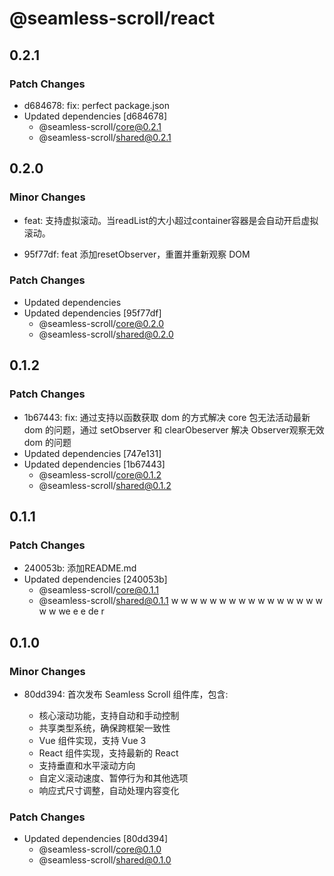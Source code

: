 # @seamless-scroll/react

## 0.2.1

### Patch Changes

- d684678: fix: perfect package.json
- Updated dependencies [d684678]
  - @seamless-scroll/core@0.2.1
  - @seamless-scroll/shared@0.2.1

## 0.2.0

### Minor Changes

- feat: 支持虚拟滚动。当readList的大小超过container容器是会自动开启虚拟滚动。

- 95f77df: feat 添加resetObserver，重置并重新观察 DOM

### Patch Changes

- Updated dependencies
- Updated dependencies [95f77df]
  - @seamless-scroll/core@0.2.0
  - @seamless-scroll/shared@0.2.0

## 0.1.2

### Patch Changes

- 1b67443: fix: 通过支持以函数获取 dom 的方式解决 core 包无法活动最新 dom 的问题，通过 setObserver 和 clearObeserver 解决 Observer观察无效 dom 的问题
- Updated dependencies [747e131]
- Updated dependencies [1b67443]
  - @seamless-scroll/core@0.1.2
  - @seamless-scroll/shared@0.1.2

## 0.1.1

### Patch Changes

- 240053b: 添加README.md
- Updated dependencies [240053b]
  - @seamless-scroll/core@0.1.1
  - @seamless-scroll/shared@0.1.1
    w w w w w w w w w w w w w w w w w w we e e de r

## 0.1.0

### Minor Changes

- 80dd394: 首次发布 Seamless Scroll 组件库，包含:

  - 核心滚动功能，支持自动和手动控制
  - 共享类型系统，确保跨框架一致性
  - Vue 组件实现，支持 Vue 3
  - React 组件实现，支持最新的 React
  - 支持垂直和水平滚动方向
  - 自定义滚动速度、暂停行为和其他选项
  - 响应式尺寸调整，自动处理内容变化

### Patch Changes

- Updated dependencies [80dd394]
  - @seamless-scroll/core@0.1.0
  - @seamless-scroll/shared@0.1.0
